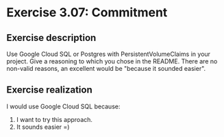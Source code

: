 # Exercise 3.07: Commitment

## Exercise description

Use Google Cloud SQL or Postgres with PersistentVolumeClaims in your project. Give a reasoning to which you chose in the README. There are no non-valid reasons, an excellent would be "because it sounded easier".

## Exercise realization

I would use Google Cloud SQL because:

1. I want to try this approach.
2. It sounds easier =)
